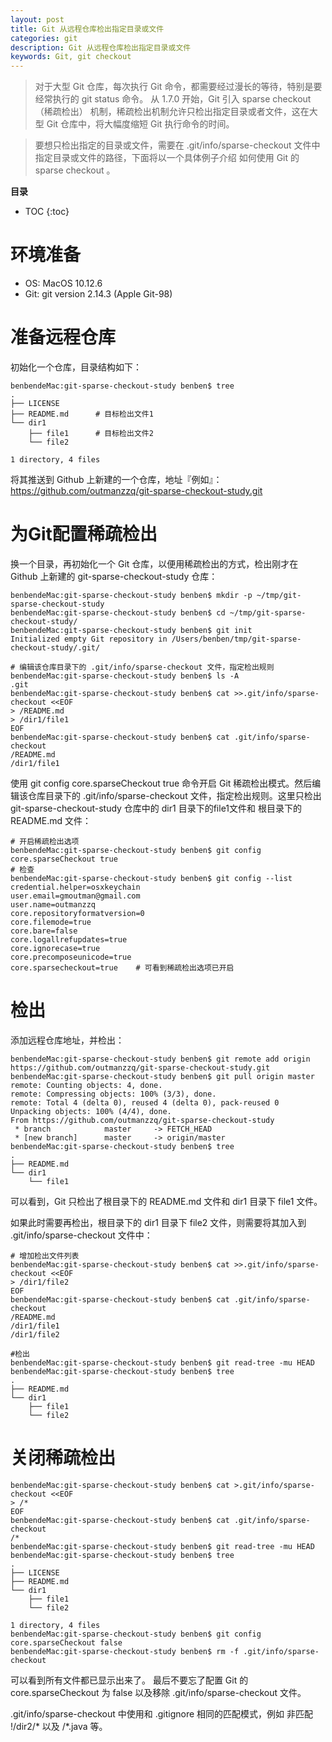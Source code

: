 ```yaml
---
layout: post
title: Git 从远程仓库检出指定目录或文件
categories: git
description: Git 从远程仓库检出指定目录或文件
keywords: Git, git checkout
---
```


> 对于大型 Git 仓库，每次执行 Git 命令，都需要经过漫长的等待，特别是要经常执行的 git status 命令。
> 从 1.7.0 开始，Git 引入 sparse checkout（稀疏检出） 机制，稀疏检出机制允许只检出指定目录或者文件，这在大型 Git 仓库中，将大幅度缩短 Git 执行命令的时间。

> 要想只检出指定的目录或文件，需要在 .git/info/sparse-checkout 文件中指定目录或文件的路径，下面将以一个具体例子介绍 如何使用 Git 的 sparse checkout 。

**目录**

* TOC
{:toc}

# 环境准备

- OS: MacOS 10.12.6
- Git: git version 2.14.3 (Apple Git-98)

# 准备远程仓库

初始化一个仓库，目录结构如下：

```shell
benbendeMac:git-sparse-checkout-study benben$ tree
.
├── LICENSE
├── README.md      # 目标检出文件1
└── dir1
    ├── file1      # 目标检出文件2
    └── file2

1 directory, 4 files
```

将其推送到 Github 上新建的一个仓库，地址『例如』：
https://github.com/outmanzzq/git-sparse-checkout-study.git

# 为Git配置稀疏检出

换一个目录，再初始化一个 Git 仓库，以便用稀疏检出的方式，检出刚才在 Github 上新建的 git-sparse-checkout-study 仓库：

```shell
benbendeMac:git-sparse-checkout-study benben$ mkdir -p ~/tmp/git-sparse-checkout-study
benbendeMac:git-sparse-checkout-study benben$ cd ~/tmp/git-sparse-checkout-study/
benbendeMac:git-sparse-checkout-study benben$ git init
Initialized empty Git repository in /Users/benben/tmp/git-sparse-checkout-study/.git/

# 编辑该仓库目录下的 .git/info/sparse-checkout 文件，指定检出规则
benbendeMac:git-sparse-checkout-study benben$ ls -A
.git
benbendeMac:git-sparse-checkout-study benben$ cat >>.git/info/sparse-checkout <<EOF
> /README.md
> /dir1/file1
EOF
benbendeMac:git-sparse-checkout-study benben$ cat .git/info/sparse-checkout
/README.md
/dir1/file1
```

使用 git config core.sparseCheckout true 命令开启 Git 稀疏检出模式。然后编辑该仓库目录下的 .git/info/sparse-checkout 文件，指定检出规则。这里只检出 git-sparse-checkout-study 仓库中的 dir1 目录下的file1文件和 根目录下的 README.md 文件：

```shell
# 开启稀疏检出选项
benbendeMac:git-sparse-checkout-study benben$ git config core.sparseCheckout true
# 检查
benbendeMac:git-sparse-checkout-study benben$ git config --list
credential.helper=osxkeychain
user.email=gmoutman@gmail.com
user.name=outmanzzq
core.repositoryformatversion=0
core.filemode=true
core.bare=false
core.logallrefupdates=true
core.ignorecase=true
core.precomposeunicode=true
core.sparsecheckout=true    # 可看到稀疏检出选项已开启
```

# 检出

添加远程仓库地址，并检出：

```shell
benbendeMac:git-sparse-checkout-study benben$ git remote add origin https://github.com/outmanzzq/git-sparse-checkout-study.git
benbendeMac:git-sparse-checkout-study benben$ git pull origin master
remote: Counting objects: 4, done.
remote: Compressing objects: 100% (3/3), done.
remote: Total 4 (delta 0), reused 4 (delta 0), pack-reused 0
Unpacking objects: 100% (4/4), done.
From https://github.com/outmanzzq/git-sparse-checkout-study
 * branch            master     -> FETCH_HEAD
 * [new branch]      master     -> origin/master
benbendeMac:git-sparse-checkout-study benben$ tree
.
├── README.md
└── dir1
    └── file1
```

可以看到，Git 只检出了根目录下的 README.md 文件和 dir1 目录下 file1 文件。

如果此时需要再检出，根目录下的 dir1 目录下 file2 文件，则需要将其加入到 .git/info/sparse-checkout 文件中：

```shell
# 增加检出文件列表
benbendeMac:git-sparse-checkout-study benben$ cat >>.git/info/sparse-checkout <<EOF
> /dir1/file2
EOF
benbendeMac:git-sparse-checkout-study benben$ cat .git/info/sparse-checkout
/README.md
/dir1/file1
/dir1/file2

#检出
benbendeMac:git-sparse-checkout-study benben$ git read-tree -mu HEAD
benbendeMac:git-sparse-checkout-study benben$ tree
.
├── README.md
└── dir1
    ├── file1
    └── file2
```

# 关闭稀疏检出

```shell
benbendeMac:git-sparse-checkout-study benben$ cat >.git/info/sparse-checkout <<EOF
> /*
EOF
benbendeMac:git-sparse-checkout-study benben$ cat .git/info/sparse-checkout
/*
benbendeMac:git-sparse-checkout-study benben$ git read-tree -mu HEAD
benbendeMac:git-sparse-checkout-study benben$ tree
.
├── LICENSE
├── README.md
└── dir1
    ├── file1
    └── file2

1 directory, 4 files
benbendeMac:git-sparse-checkout-study benben$ git config core.sparseCheckout false
benbendeMac:git-sparse-checkout-study benben$ rm -f .git/info/sparse-checkout

```

可以看到所有文件都已显示出来了。
最后不要忘了配置 Git 的 core.sparseCheckout 为 false 以及移除 .git/info/sparse-checkout 文件。

.git/info/sparse-checkout 中使用和 .gitignore 相同的匹配模式，例如 非匹配 !/dir2/* 以及 /*.java 等。